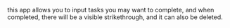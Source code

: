 this app allows you to input tasks you may want to complete, and when completed, there will be a visible strikethrough, and it can also be deleted.

